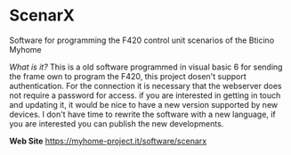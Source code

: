 # ScenarX
Software for programming the F420 control unit scenarios of the Bticino Myhome

*What is it?*
This is a old software programmed in visual basic 6 for sending the frame own to program the F420, this project dosen't support authentication.
For the connection it is necessary that the webserver does not require a password for access.
if you are interested in getting in touch and updating it, it would be nice to have a new version supported by new devices.
I don't have time to rewrite the software with a new language, if you are interested you can publish the new developments.

**Web Site**
https://myhome-project.it/software/scenarx
